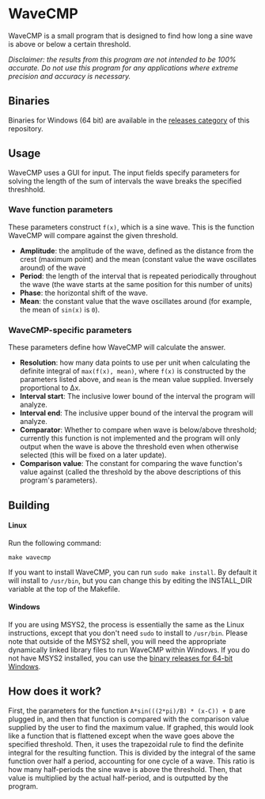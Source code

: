 # WaveCMP 
WaveCMP is a small program that is designed to find how long a sine wave is above or below a certain threshold.

*Disclaimer: the results from this program are not intended to be 100% accurate. Do not use this program for any applications where extreme precision and accuracy is necessary.*

## Binaries

Binaries for Windows (64 bit) are available in the [releases category](https://github.com/nsdrozario/WaveCMP/releases/) of this repository. 

## Usage

WaveCMP uses a GUI for input. The input fields specify parameters for solving the length of the sum of intervals the wave breaks the specified threshhold.

### Wave function parameters

These parameters construct `f(x)`, which is a sine wave. This is the function WaveCMP will compare against the given threshold. 

- **Amplitude**: the amplitude of the wave, defined as the distance from the crest (maximum point) and the mean (constant value the wave oscillates around) of the wave
- **Period**: the length of the interval that is repeated periodically throughout the wave (the wave starts at the same position for this number of units)
- **Phase**: the horizontal shift of the wave.
- **Mean**: the constant value that the wave oscillates around (for example, the mean of `sin(x)` is `0`).

### WaveCMP-specific parameters

These parameters define how WaveCMP will calculate the answer.

 - **Resolution**: how many data points to use per unit when calculating the definite integral of `max(f(x), mean)`, where `f(x)` is constructed by the parameters listed above, and `mean` is the mean value supplied. Inversely proportional to Δx.
 - **Interval start**: The inclusive lower bound of the interval the program will analyze.
 - **Interval end**:  The inclusive upper bound of the interval the program will analyze.
 - **Comparator**: Whether to compare when wave is below/above threshold; currently this function is not implemented and the program will only output when the wave is above the threshold even when otherwise selected (this will be fixed on a later update).
 - **Comparison value**: The constant for comparing the wave function's value against (called the threshold by the above descriptions of this program's parameters).

## Building

#### Linux
Run the following command:
```
make wavecmp
```
If you want to install WaveCMP, you can run `sudo make install`. By default it will install to `/usr/bin`, but 
you can change this by editing the INSTALL_DIR variable at the top of the Makefile.
#### Windows
If you are using MSYS2, the process is essentially the same as the Linux instructions, except that you don't need `sudo` to install to `/usr/bin`.
Please note that outside of the MSYS2 shell, you will need the appropriate dynamically linked library files to run WaveCMP within Windows. If you do not 
have MSYS2 installed, you can use the [binary releases for 64-bit Windows](https://github.com/nsdrozario/WaveCMP/releases/).

## How does it work?

First, the parameters for the function `A*sin(((2*pi)/B) * (x-C)) + D` are plugged in, and then that function is compared with the comparison value supplied by the user to find the maximum value. If graphed, this would look like a function that is flattened except when the wave goes above the specified threshold. Then, it uses the trapezoidal rule to find the definite integral for the resulting function. This is divided by the integral of the same function over half a period, accounting for one cycle of a wave. This ratio is how many half-periods the sine wave is above the threshold. Then, that value is multiplied by the actual half-period, and is outputted by the program.
